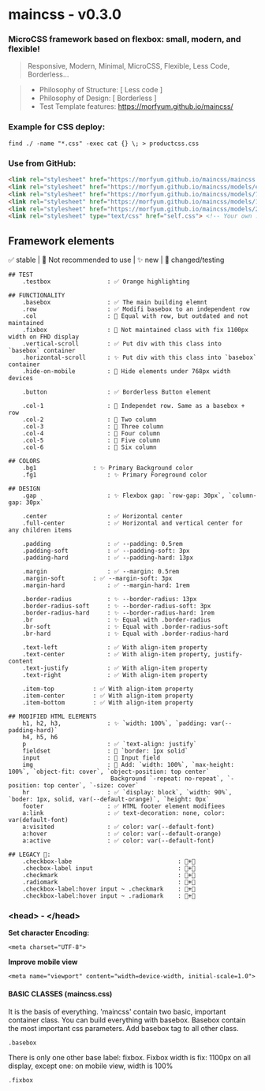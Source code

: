 # maincss - v0.3.0

### MicroCSS framework based on flexbox: small, modern, and flexible!

> Responsive, Modern, Minimal, MicroCSS, Flexible, Less Code, 
Borderless...

> - Philosophy of Structure: [ Less code ]
> - Philosophy of Design: [ Borderless ]
> - Test Template features: https://morfyum.github.io/maincss/

### Example for CSS deploy:
```
find ./ -name "*.css" -exec cat {} \; > productcss.css
```

### Use from GitHub:
```html
<link rel="stylesheet" href="https://morfyum.github.io/maincss/maincss.css">
<link rel="stylesheet" href="https://morfyum.github.io/maincss/models/extras.css">
<link rel="stylesheet" href="https://morfyum.github.io/maincss/models/768p.css">
<link rel="stylesheet" href="https://morfyum.github.io/maincss/models/1280p.css">
<link rel="stylesheet" href="https://morfyum.github.io/maincss/models/2160p.css">
<link rel="stylesheet" type="text/css" href="self.css"> <!-- Your own .css --!>
```


## Framework elements
✅ stable | 🚧 Not recommended to use | ✨ new | 🧪 changed/testing

```
## TEST
    .testbox                : ✅ Orange highlighting

## FUNCTIONALITY
    .basebox                : ✅ The main building elemnt
    .row                    : ✅ Modifi basebox to an independent row
    .col                    : 🚧 Equal with row, but outdated and not maintained
    .fixbox                 : 🚧 Not maintained class with fix 1100px width on FHD display
    .vertical-scroll        : ✅ Put div with this class into `basebox` container
    .horizontal-scroll      : ✨ Put div with this class into `basebox` container
    .hide-on-mobile         : 🧪 Hide elements under 768px width devices

    .button                 : ✅ Borderless Button element

    .col-1                  : 🧪 Independet row. Same as a basebox + row
    .col-2                  : 🧪 Two column
    .col-3                  : 🧪 Three column
    .col-4                  : 🧪 Four column
    .col-5                  : 🧪 Five column
    .col-6                  : 🧪 Six column

## COLORS
    .bg1	            : ✨ Primary Background color
    .fg1                    : ✨ Primary Foreground color

## DESIGN
    .gap                    : ✨ Flexbox gap: `row-gap: 30px`, `column-gap: 30px`    

    .center                 : ✅ Horizontal center
    .full-center            : ✅ Horizontal and vertical center for any children items

    .padding                : ✅ --padding: 0.5rem
    .padding-soft           : ✅ --padding-soft: 3px
    .padding-hard           : ✅ --padding-hard: 13px

    .margin                 : ✅ --margin: 0.5rem
    .margin-soft	    : ✅ --margin-soft: 3px
    .margin-hard            : ✅ --margin-hard: 1rem

    .border-radius          : ✨ --border-radius: 13px
    .border-radius-soft     : ✨ --border-radius-soft: 3px
    .border-radius-hard     : ✨ --border-radius-hard: 1rem
    .br                     : ✨ Equal with .border-radius
    .br-soft                : ✨ Equal with .border-radius-soft
    .br-hard                : ✨ Equal with .border-radius-hard

    .text-left              : ✅ With align-item property
    .text-center            : ✅ With align-item property, justify-content
    .text-justify           : ✅ With align-item property
    .text-right             : ✅ With align-item property

	.item-top           : ✅ With align-item property
	.item-center	    : ✅ With align-item property
	.item-bottom	    : ✅ With align-item property

## MODIFIED HTML ELEMENTS  
    h1, h2, h3,             : ✨ `width: 100%`, `padding: var(--padding-hard)`
    h4, h5, h6		
    p                       : ✅ `text-align: justify`
    fieldset                : 🧬 `border: 1px solid`
    input                   : 🧪 Input field
    img                     : 🧪 Add: `width: 100%`, `max-height: 100%`, `object-fit: cover`, `object-position: top center`
	                         Background `-repeat: no-repeat`, `-position: top center`, `-size: cover`  
    hr                      : ✅ `display: block`, `width: 90%`, `boder: 1px, solid, var(--default-orange)`, `height: 0px`  
    footer                  : ✅ HTML footer element modifiees
    a:link                  : ✅ text-decoration: none, color: var(default-font)
    a:visited               : ✅ color: var(--default-font)
    a:hover                 : ✅ color: var(--default-orange)
    a:active                : ✅ color: var(--default-font)
    
## LEGACY 🚧:
    .checkbox-labe                              : 🧪+🧬
    .checbox-label input                        : 🧪+🧬
    .checkmark                                  : 🧪+🧬
    .radiomark                                  : 🧪+🧬
    .checkbox-label:hover input ~ .checkmark    : 🧪+🧬
    .checkbox-label:hover input ~ .radiomark    : 🧪+🧬
```

### \<head\> - \</head\>
**Set character Encoding:**
```
<meta charset="UTF-8">
```
**Improve mobile view**
```
<meta name="viewport" content="width=device-width, initial-scale=1.0">
```

#### BASIC CLASSES (maincss.css)
It is the basis of everything. 'maincss' contain two basic, important container class.
You can build everything with basebox. Basebox contain the most important css parameters. Add basebox tag to all other class.
```
.basebox
```
There is only one other base label: fixbox. Fixbox width is fix: 1100px on all display, except one: on mobile view, width is 100%
```
.fixbox
```
